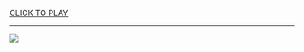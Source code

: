 
<a href="https://premium76.site?title=online_multiplayer_games_unblocked_games&ref=13M">CLICK TO PLAY</a></h3>
<hr>

<a href="https://premium76.site?title=online_multiplayer_games_unblocked_games&ref=13M"><img src="https://clearcache.store/games.png"></a>


